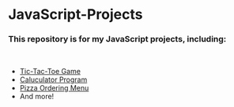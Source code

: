 # JavaScript-Projects
<h3>This repository is for my JavaScript projects, including:</h3>
<br>
<ul>
    <li><a target="new" href="https://github.com/kevlarsov/JavaScript-Projects/tree/main/tictactoe">Tic-Tac-Toe Game</a></li>
    <li><a target="new" href="https://github.com/kevlarsov/JavaScript-Projects/tree/main/calculator">Caluculator Program</a></li>
    <li><a target="new" href="https://github.com/kevlarsov/JavaScript-Projects/tree/main/pizza">Pizza Ordering Menu</a></li>
    <li>And more!</li>
</ul>